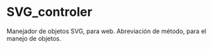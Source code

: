# SVG_controler
Manejador de objetos SVG, para web.
Abreviación de método, para el manejo de objetos.
